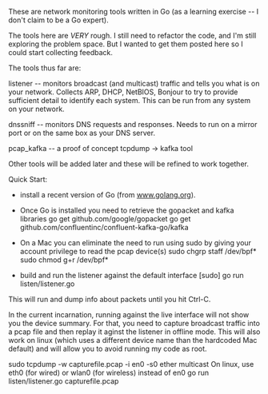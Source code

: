 These are network monitoring tools written in Go (as a learning exercise -- I don't claim to be a Go expert).

The tools here are _VERY_ rough.  I still need to refactor the code, and I'm still exploring the problem space.  But 
I wanted to get them posted here so I could start collecting feedback.

The tools thus far are:

listener -- monitors broadcast (and multicast) traffic and tells you what is on your network.  Collects ARP, DHCP, NetBIOS, 
Bonjour to try to provide sufficient detail to identify each system.  This can be run from any system on your network.

dnssniff -- monitors DNS requests and responses.  Needs to run on a mirror port or on the same box as your DNS server.

pcap_kafka -- a proof of concept tcpdump -> kafka tool

Other tools will be added later and these will be refined to work together.  

Quick Start:
- install a recent version of Go (from www.golang.org).

- Once Go is installed you need to retrieve the gopacket and kafka libraries
   go get github.com/google/gopacket
   go get github.com/confluentinc/confluent-kafka-go/kafka

- On a Mac you can eliminate the need to run using sudo by giving your account privilege to read the pcap device(s)
   sudo chgrp staff /dev/bpf*
   sudo chmod g+r /dev/bpf*

- build and run the listener against the default interface
   [sudo] go run listen/listener.go

This will run and dump info about packets until you hit Ctrl-C.

In the current incarnation, running against the live interface will not show you the device summary.  For that, you need to
capture broadcast traffic into a pcap file and then replay it aginst the listener in offline mode.  This will also work on linux
(which uses a different device name than the hardcoded Mac default) and will allow you to avoid running my code as root.

 sudo tcpdump -w capturefile.pcap -i en0 -s0 ether multicast
    On linux, use eth0 (for wired) or wlan0 (for wireless) instead of en0
 go run listen/listener.go capturefile.pcap
 

